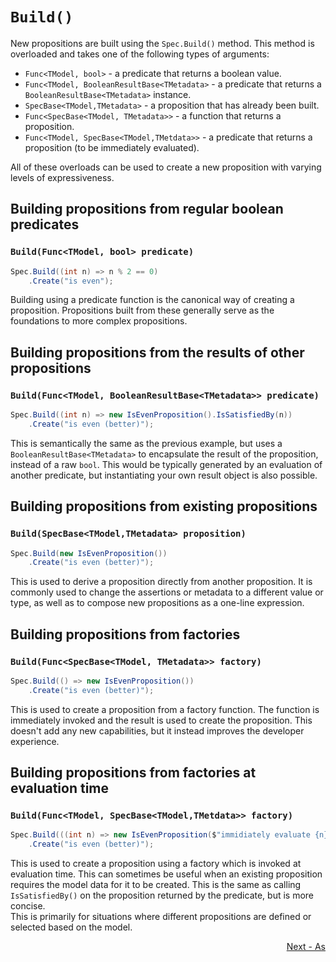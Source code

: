 ﻿# `Build()`

New propositions are built using the `Spec.Build()` method.
This method is overloaded and takes one of the following types of arguments:
* `Func<TModel, bool>` - a predicate that returns a boolean value.
* `Func<TModel, BooleanResultBase<TMetadata>` - a predicate that returns a `BooleanResultBase<TMetadata>` instance.
* `SpecBase<TModel,TMetadata>` - a proposition that has already been built.
* `Func<SpecBase<TModel, TMetadata>>` - a function that returns a proposition.
* `Func<TModel, SpecBase<TModel,TMetdata>>` - a predicate that returns a proposition (to be immediately evaluated).

All of these overloads can be used to create a new proposition with varying levels of expressiveness.

## Building propositions from regular boolean predicates
### `Build(Func<TModel, bool> predicate)`

```csharp
Spec.Build((int n) => n % 2 == 0) 
    .Create("is even"); 
```
Building using a predicate function is the canonical way of creating a proposition.
Propositions built from these generally serve as the foundations to more complex propositions.

## Building propositions from the results of other propositions
### `Build(Func<TModel, BooleanResultBase<TMetadata>> predicate)`
```csharp
Spec.Build((int n) => new IsEvenProposition().IsSatisfiedBy(n))
    .Create("is even (better)");
```
This is semantically the same as the previous example, but uses a `BooleanResultBase<TMetadata>` to encapsulate the
result of the proposition, instead of a raw `bool`.
This would be typically generated by an evaluation of another predicate, but instantiating your own result object is 
also possible.

## Building propositions from existing propositions
### `Build(SpecBase<TModel,TMetadata> proposition)`
```csharp
Spec.Build(new IsEvenProposition())
    .Create("is even (better)");
```
This is used to derive a proposition directly from another proposition.  It is commonly used to change the
assertions or metadata to a different value or type, as well as to compose new propositions as a one-line expression.

## Building propositions from factories
### `Build(Func<SpecBase<TModel, TMetadata>> factory)`
```csharp
Spec.Build(() => new IsEvenProposition())
    .Create("is even (better)");
```
This is used to create a proposition from a factory function.
The function is immediately invoked and the result is used to create the proposition.
This doesn't add any new capabilities, but it instead improves the developer experience.

## Building propositions from factories at evaluation time
### `Build(Func<TModel, SpecBase<TModel,TMetdata>> factory)`
```csharp
Spec.Build(((int n) => new IsEvenProposition($"immidiately evaluate {n}"))
    .Create("is even (better)");
```
This is used to create a proposition using a factory which is invoked at evaluation time.
This can sometimes be useful when an existing proposition requires the model data for it to be created.
This is the same as calling `IsSatisfiedBy()` on the proposition returned by the predicate, but is more concise.  
This is primarily for situations where different propositions are defined or selected based on the model.

<div style="display: flex; justify-content: right;">
  <a href="./As.md">Next - As</a>
</div>